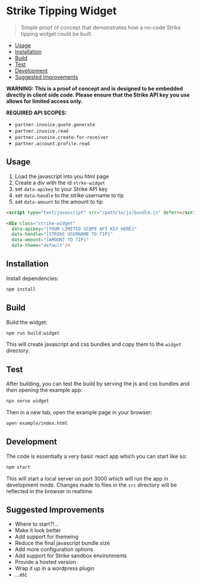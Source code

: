 # Strike Tipping Widget

> Simple proof of concept that demonstrates how a no-code Strike tipping widget could be built.

- [Usage](#usage)
- [Installation](#installation)
- [Build](#build)
- [Test](#test)
- [Development](#development)
- [Suggested Improvements](#suggested-improvements)


**WARNING: This is a proof of concept and is designed to be embedded directly in client side code. Please ensure that the
Strike API key you use allows for limited access only.**

**REQUIRED API SCOPES:**
- `partner.invoice.quote.generate`
- `partner.invoice.read`
- `partner.invoice.create-for-receiver`
- `partner.account.profile.read`

## Usage

1. Load the javascript into you html page
2. Create a div with the id `strke-widget`
3. set `data-apikey` to your Strike API key
3. set `data-handle` to the strike username to tip
3. set `data-amount` to the amount to tip

```html
<script type="text/javascript" src="/path/to/js/bundle.js" defer></script>

<div class="strike-widget"
  data-apikey="[YOUR LIMITED SCOPE API KEY HERE]"
  data-handle="[STRIKE USERNAME TO TIP]"
  data-amount="[AMOUNT TO TIP]"
  data-theme="default"/>
```

## Installation

Install dependencies:

```sh
npm install
```

## Build

Build the widget:

```sh
npm run build:widget
```

This will create javascript and css bundles and copy them to the `widget` directory.

## Test

After building, you can test the build by serving the js and css bundles and then opening the example app:

```sh
npx serve widget
```

Then in a new tab, open the example page in your browser:
```sh
open example/index.html
```

## Development

The code is essentially a very basic react app which you can start like so:

```sh
npm start
```

This will start a local server on port 3000 which will run the app in development mode. Changes made to files in the `src` directory will be reflected in the browser in realtime.


## Suggested Improvements

- Where to start?!...
- Make it look better
- Add support for themeing
- Reduce the final javascript bundle size
- Add more configuration options
- Add support for Strike sandbox environments
- Provide a hosted version
- Wrap it up in a wordpress plugin
- ...etc
